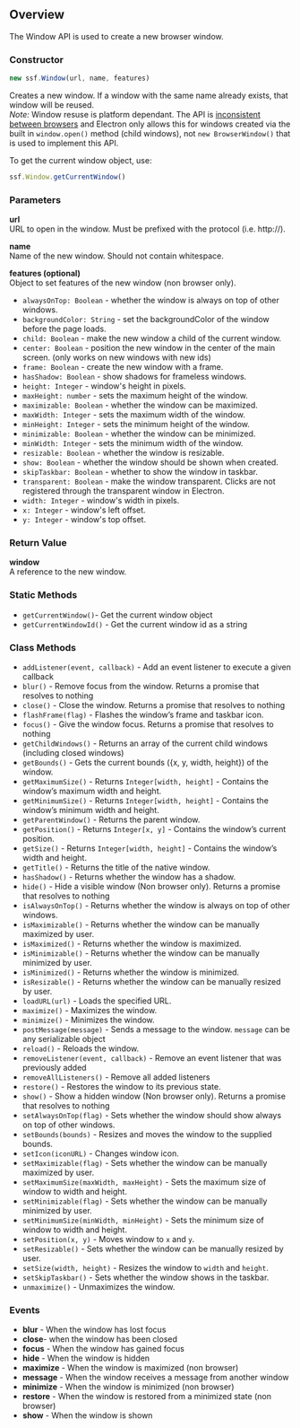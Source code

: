 ## Overview

The Window API is used to create a new browser window.

### Constructor
```javascript
new ssf.Window(url, name, features)
```
Creates a new window. If a window with the same name already exists, that window will be reused.  
_Note:_ Window resuse is platform dependant. The API is [inconsistent between browsers](https://developer.mozilla.org/en-US/docs/Web/API/Window/open) and Electron only allows this for windows created via the built in `window.open()` method (child windows), not `new BrowserWindow()` that is used to implement this API.

To get the current window object, use:
```javascript
ssf.Window.getCurrentWindow()
```

### Parameters
**url**  
URL to open in the window. Must be prefixed with the protocol (i.e. http://).

**name**  
Name of the new window. Should not contain whitespace.

**features (optional)**  
Object to set features of the new window (non browser only).  
* `alwaysOnTop: Boolean` - whether the window is always on top of other windows.
* `backgroundColor: String` - set the backgroundColor of the window before the page loads.
* `child: Boolean` - make the new window a child of the current window.
* `center: Boolean` - position the new window in the center of the main screen. (only works on new windows with new ids)
* `frame: Boolean` - create the new window with a frame.
* `hasShadow: Boolean` - show shadows for frameless windows.
* `height: Integer` - window's height in pixels.
* `maxHeight: number` - sets the maximum height of the window.
* `maximizable: Boolean` - whether the window can be maximized.
* `maxWidth: Integer` - sets the maximum width of the window.
* `minHeight: Integer` - sets the minimum height of the window.
* `minimizable: Boolean` - whether the window can be minimized.
* `minWidth: Integer` - sets the minimum width of the window.
* `resizable: Boolean` - whether the window is resizable.
* `show: Boolean` - whether the window should be shown when created.
* `skipTaskbar: Boolean` - whether to show the window in taskbar.
* `transparent: Boolean` - make the window transparent. Clicks are not registered through the transparent window in Electron.
* `width: Integer` - window's width in pixels.
* `x: Integer` - window's left offset.
* `y: Integer` - window's top offset.

### Return Value
**window**  
A reference to the new window.

### Static Methods
* `getCurrentWindow()`- Get the current window object
* `getCurrentWindowId()` - Get the current window id as a string

### Class Methods
* `addListener(event, callback)` - Add an event listener to execute a given callback
* `blur()` - Remove focus from the window. Returns a promise that resolves to nothing
* `close()` - Close the window. Returns a promise that resolves to nothing
* `flashFrame(flag)` - Flashes the window’s frame and taskbar icon.
* `focus()` - Give the window focus. Returns a promise that resolves to nothing
* `getChildWindows()` - Returns an array of the current child windows (including closed windows)
* `getBounds()` - Gets the current bounds ({x, y, width, height}) of the window.
* `getMaximumSize()` - Returns `Integer[width, height]` - Contains the window’s maximum width and height.
* `getMinimumSize()` - Returns `Integer[width, height]` - Contains the window’s minimum width and height.
* `getParentWindow()` - Returns the parent window.
* `getPosition()` - Returns `Integer[x, y]` - Contains the window’s current position.
* `getSize()` - Returns `Integer[width, height]` - Contains the window’s width and height.
* `getTitle()` - Returns the title of the native window.
* `hasShadow()` - Returns whether the window has a shadow.
* `hide()` - Hide a visible window (Non browser only). Returns a promise that resolves to nothing
* `isAlwaysOnTop()` - Returns whether the window is always on top of other windows.
* `isMaximizable()` - Returns whether the window can be manually maximized by user.
* `isMaximized()` - Returns whether the window is maximized.
* `isMinimizable()` - Returns whether the window can be manually minimized by user.
* `isMinimized()` - Returns whether the window is minimized.
* `isResizable()` - Returns whether the window can be manually resized by user.
* `loadURL(url)` - Loads the specified URL.
* `maximize()` - Maximizes the window.
* `minimize()` - Minimizes the window.
* `postMessage(message)` - Sends a message to the window. `message` can be any serializable object
* `reload()` - Reloads the window.
* `removeListener(event, callback)` - Remove an event listener that was previously added
* `removeAllListeners()` - Remove all added listeners
* `restore()` - Restores the window to its previous state.
* `show()` - Show a hidden window (Non browser only). Returns a promise that resolves to nothing
* `setAlwaysOnTop(flag)` - Sets whether the window should show always on top of other windows.
* `setBounds(bounds)` - Resizes and moves the window to the supplied bounds.
* `setIcon(iconURL)` - Changes window icon.
* `setMaximizable(flag)` - Sets whether the window can be manually maximized by user.
* `setMaximumSize(maxWidth, maxHeight)` - Sets the maximum size of window to width and height.
* `setMinimizable(flag)` - Sets whether the window can be manually minimized by user.
* `setMinimumSize(minWidth, minHeight)` - Sets the minimum size of window to width and height.
* `setPosition(x, y)` - Moves window to `x` and `y`.
* `setResizable()` - Sets whether the window can be manually resized by user.
* `setSize(width, height)` - Resizes the window to `width` and `height`.
* `setSkipTaskbar()` - Sets whether the window shows in the taskbar.
* `unmaximize()` - Unmaximizes the window.

### Events
* **blur** - When the window has lost focus
* **close**- when the window has been closed
* **focus** - When the window has gained focus
* **hide** - When the window is hidden
* **maximize** - When the window is maximized (non browser)
* **message** - When the window receives a message from another window
* **minimize** - When the window is minimized (non browser)
* **restore** - When the window is restored from a minimized state (non browser)
* **show** - When the window is shown
